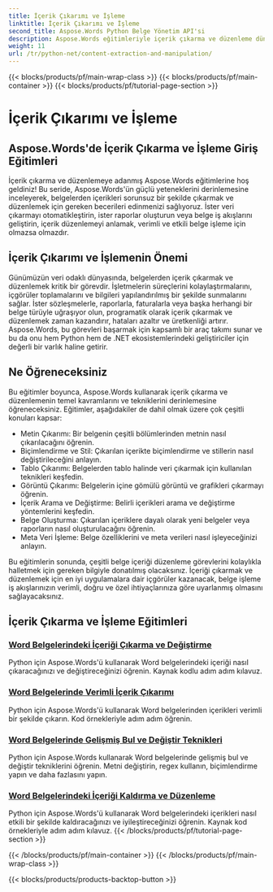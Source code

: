 ```yaml
---
title: İçerik Çıkarımı ve İşleme
linktitle: İçerik Çıkarımı ve İşleme
second_title: Aspose.Words Python Belge Yönetim API'si
description: Aspose.Words eğitimleriyle içerik çıkarma ve düzenleme dünyasını keşfedin. Python ve .NET kullanarak içeriği nasıl verimli bir şekilde çıkaracağınızı ve düzenleyeceğinizi öğrenin, belge işleme yeteneklerinizi geliştirin.
weight: 11
url: /tr/python-net/content-extraction-and-manipulation/
---
```


{{< blocks/products/pf/main-wrap-class >}}
{{< blocks/products/pf/main-container >}}
{{< blocks/products/pf/tutorial-page-section >}}

# İçerik Çıkarımı ve İşleme

## Aspose.Words'de İçerik Çıkarma ve İşleme Giriş Eğitimleri

İçerik çıkarma ve düzenlemeye adanmış Aspose.Words eğitimlerine hoş geldiniz! Bu seride, Aspose.Words'ün güçlü yeteneklerini derinlemesine inceleyerek, belgelerden içerikleri sorunsuz bir şekilde çıkarmak ve düzenlemek için gereken becerileri edinmenizi sağlıyoruz. İster veri çıkarmayı otomatikleştirin, ister raporlar oluşturun veya belge iş akışlarını geliştirin, içerik düzenlemeyi anlamak, verimli ve etkili belge işleme için olmazsa olmazdır.

## İçerik Çıkarımı ve İşlemenin Önemi

Günümüzün veri odaklı dünyasında, belgelerden içerik çıkarmak ve düzenlemek kritik bir görevdir. İşletmelerin süreçlerini kolaylaştırmalarını, içgörüler toplamalarını ve bilgileri yapılandırılmış bir şekilde sunmalarını sağlar. İster sözleşmelerle, raporlarla, faturalarla veya başka herhangi bir belge türüyle uğraşıyor olun, programatik olarak içerik çıkarmak ve düzenlemek zaman kazandırır, hataları azaltır ve üretkenliği artırır. Aspose.Words, bu görevleri başarmak için kapsamlı bir araç takımı sunar ve bu da onu hem Python hem de .NET ekosistemlerindeki geliştiriciler için değerli bir varlık haline getirir.

## Ne Öğreneceksiniz

Bu eğitimler boyunca, Aspose.Words kullanarak içerik çıkarma ve düzenlemenin temel kavramlarını ve tekniklerini derinlemesine öğreneceksiniz. Eğitimler, aşağıdakiler de dahil olmak üzere çok çeşitli konuları kapsar:

- Metin Çıkarımı: Bir belgenin çeşitli bölümlerinden metnin nasıl çıkarılacağını öğrenin.
- Biçimlendirme ve Stil: Çıkarılan içerikte biçimlendirme ve stillerin nasıl değiştirileceğini anlayın.
- Tablo Çıkarımı: Belgelerden tablo halinde veri çıkarmak için kullanılan teknikleri keşfedin.
- Görüntü Çıkarımı: Belgelerin içine gömülü görüntü ve grafikleri çıkarmayı öğrenin.
- İçerik Arama ve Değiştirme: Belirli içerikleri arama ve değiştirme yöntemlerini keşfedin.
- Belge Oluşturma: Çıkarılan içeriklere dayalı olarak yeni belgeler veya raporların nasıl oluşturulacağını öğrenin.
- Meta Veri İşleme: Belge özelliklerini ve meta verileri nasıl işleyeceğinizi anlayın.

Bu eğitimlerin sonunda, çeşitli belge içeriği düzenleme görevlerini kolaylıkla halletmek için gereken bilgiyle donatılmış olacaksınız. İçeriği çıkarmak ve düzenlemek için en iyi uygulamalara dair içgörüler kazanacak, belge işleme iş akışlarınızın verimli, doğru ve özel ihtiyaçlarınıza göre uyarlanmış olmasını sağlayacaksınız.

## İçerik Çıkarma ve İşleme Eğitimleri
### [Word Belgelerindeki İçeriği Çıkarma ve Değiştirme](./extract-modify-document-content/)
Python için Aspose.Words'ü kullanarak Word belgelerindeki içeriği nasıl çıkaracağınızı ve değiştireceğinizi öğrenin. Kaynak kodlu adım adım kılavuz.
### [Word Belgelerinde Verimli İçerik Çıkarımı](./document-content-extraction/)
Python için Aspose.Words'ü kullanarak Word belgelerinden içerikleri verimli bir şekilde çıkarın. Kod örnekleriyle adım adım öğrenin.
### [Word Belgelerinde Gelişmiş Bul ve Değiştir Teknikleri](./find-replace-documents/)
Python için Aspose.Words kullanarak Word belgelerinde gelişmiş bul ve değiştir tekniklerini öğrenin. Metni değiştirin, regex kullanın, biçimlendirme yapın ve daha fazlasını yapın.
### [Word Belgelerindeki İçeriği Kaldırma ve Düzenleme](./remove-content-documents/)
Python için Aspose.Words'ü kullanarak Word belgelerindeki içerikleri nasıl etkili bir şekilde kaldıracağınızı ve iyileştireceğinizi öğrenin. Kaynak kod örnekleriyle adım adım kılavuz.
{{< /blocks/products/pf/tutorial-page-section >}}

{{< /blocks/products/pf/main-container >}}
{{< /blocks/products/pf/main-wrap-class >}}

{{< blocks/products/products-backtop-button >}}
